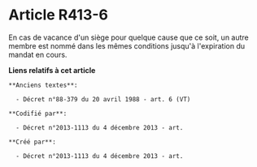 # Article R413-6

En cas de vacance d'un siège pour quelque cause que ce soit, un autre membre est nommé dans les mêmes conditions jusqu'à
l'expiration du mandat en cours.

**Liens relatifs à cet article**

	**Anciens textes**:

	  - Décret n°88-379 du 20 avril 1988 - art. 6 (VT)

	**Codifié par**:

	  - Décret n°2013-1113 du 4 décembre 2013 - art.

	**Créé par**:

	  - Décret n°2013-1113 du 4 décembre 2013 - art.
